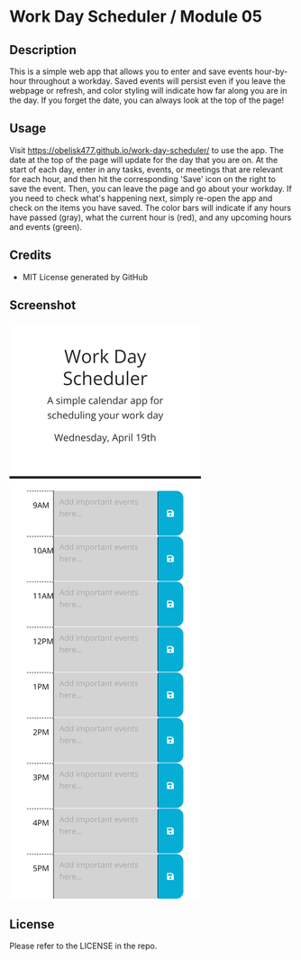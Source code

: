 # Work Day Scheduler / Module 05

## Description

This is a simple web app that allows you to enter and save events hour-by-hour throughout a workday. Saved events will persist even if you leave the webpage or refresh, and color styling will indicate how far along you are in the day. If you forget the date, you can always look at the top of the page!

## Usage

Visit https://obelisk477.github.io/work-day-scheduler/ to use the app. The date at the top of the page will update for the day that you are on. At the start of each day, enter in any tasks, events, or meetings that are relevant for each hour, and then hit the corresponding 'Save' icon on the right to save the event. Then, you can leave the page and go about your workday. If you need to check what's happening next, simply re-open the app and check on the items you have saved. The color bars will indicate if any hours have passed (gray), what the current hour is (red), and any upcoming hours and events (green).

## Credits

* MIT License generated by GitHub

## Screenshot

![scheduler demo](./assets/images/WorkDaySchedulerSS.png)

## License

Please refer to the LICENSE in the repo.